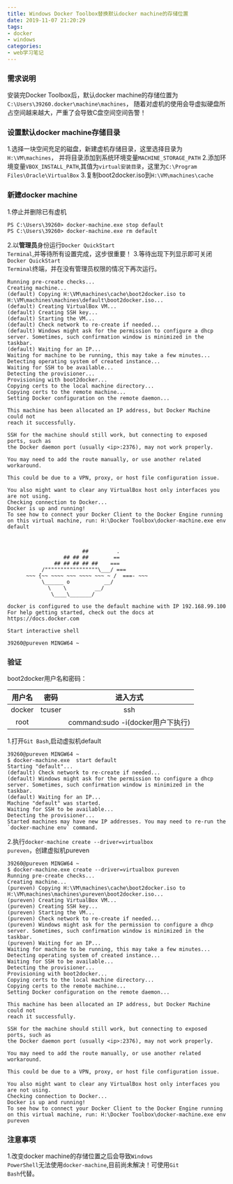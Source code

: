 ```yaml
---
title: Windows Docker Toolbox替换默认docker machine的存储位置
date: 2019-11-07 21:20:29
tags:
- docker
- windows
categories:
- web学习笔记
---
```


### 需求说明 ###
安装完Docker Toolbox后，默认docker machine的存储位置为<code>C:\Users\39260\.docker\machine\machines</code>，
随着对虚机的使用会导虚拟硬盘所占空间越来越大，严重了会导致C盘空间空间告警！

<!-- more -->

### 设置默认docker machine存储目录 ###
1.选择一块空间充足的磁盘，新建虚机存储目录，这里选择目录为<code>H:\VM\machines</code>，
并将目录添加到系统环境变量<code>MACHINE_STORAGE_PATH</code>
2.添加环境变量<code>VBOX_INSTALL_PATH</code>,其值为<code>virtual安装目录</code>，这里为<code>C:\Program Files\Oracle\VirtualBox</code>
3.复制boot2docker.iso到<code>H:\VM\machines\cache</code>

### 新建docker machine ###
1.停止并删除已有虚机
```
PS C:\Users\39260> docker-machine.exe stop default
PS C:\Users\39260> docker-machine.exe rm default
```
2.以**管理员**身份运行<code>Docker QuickStart Terminal</code>,并等待所有设置完成，这步很重要！
3.等待出现下列显示即可关闭<code>Docker QuickStart Terminal</code>终端，并在没有管理员权限的情况下再次运行。
```
Running pre-create checks...
Creating machine...
(default) Copying H:\VM\machines\cache\boot2docker.iso to H:\VM\machines\machines\default\boot2docker.iso...
(default) Creating VirtualBox VM...
(default) Creating SSH key...
(default) Starting the VM...
(default) Check network to re-create if needed...
(default) Windows might ask for the permission to configure a dhcp server. Sometimes, such confirmation window is minimized in the taskbar.
(default) Waiting for an IP...
Waiting for machine to be running, this may take a few minutes...
Detecting operating system of created instance...
Waiting for SSH to be available...
Detecting the provisioner...
Provisioning with boot2docker...
Copying certs to the local machine directory...
Copying certs to the remote machine...
Setting Docker configuration on the remote daemon...

This machine has been allocated an IP address, but Docker Machine could not
reach it successfully.

SSH for the machine should still work, but connecting to exposed ports, such as
the Docker daemon port (usually <ip>:2376), may not work properly.

You may need to add the route manually, or use another related workaround.

This could be due to a VPN, proxy, or host file configuration issue.

You also might want to clear any VirtualBox host only interfaces you are not using.
Checking connection to Docker...
Docker is up and running!
To see how to connect your Docker Client to the Docker Engine running on this virtual machine, run: H:\Docker Toolbox\docker-machine.exe env default



                        ##         .
                  ## ## ##        ==
               ## ## ## ## ##    ===
           /"""""""""""""""""\___/ ===
      ~~~ {~~ ~~~~ ~~~ ~~~~ ~~~ ~ /  ===- ~~~
           \______ o           __/
             \    \         __/
              \____\_______/

docker is configured to use the default machine with IP 192.168.99.100
For help getting started, check out the docs at https://docs.docker.com

Start interactive shell

39260@pureven MINGW64 ~
```

### 验证 ###
boot2docker用户名和密码：

| 用户名 | 密码 | 进入方式 |
| :----: | :----: | :----:|
| docker | tcuser | ssh |
| root |  | command:sudo -i(docker用户下执行) |

1.打开<code>Git Bash</code>,启动虚拟机default
```
39260@pureven MINGW64 ~
$ docker-machine.exe  start default
Starting "default"...
(default) Check network to re-create if needed...
(default) Windows might ask for the permission to configure a dhcp server. Sometimes, such confirmation window is minimized in the taskbar.
(default) Waiting for an IP...
Machine "default" was started.
Waiting for SSH to be available...
Detecting the provisioner...
Started machines may have new IP addresses. You may need to re-run the `docker-machine env` command.

```
2.执行<code>docker-machine create --driver=virtualbox pureven</code>，创建虚拟机pureven
```
39260@pureven MINGW64 ~
$ docker-machine.exe create --driver=virtualbox pureven
Running pre-create checks...
Creating machine...
(pureven) Copying H:\VM\machines\cache\boot2docker.iso to H:\VM\machines\machines\pureven\boot2docker.iso...
(pureven) Creating VirtualBox VM...
(pureven) Creating SSH key...
(pureven) Starting the VM...
(pureven) Check network to re-create if needed...
(pureven) Windows might ask for the permission to configure a dhcp server. Sometimes, such confirmation window is minimized in the taskbar.
(pureven) Waiting for an IP...
Waiting for machine to be running, this may take a few minutes...
Detecting operating system of created instance...
Waiting for SSH to be available...
Detecting the provisioner...
Provisioning with boot2docker...
Copying certs to the local machine directory...
Copying certs to the remote machine...
Setting Docker configuration on the remote daemon...

This machine has been allocated an IP address, but Docker Machine could not
reach it successfully.

SSH for the machine should still work, but connecting to exposed ports, such as
the Docker daemon port (usually <ip>:2376), may not work properly.

You may need to add the route manually, or use another related workaround.

This could be due to a VPN, proxy, or host file configuration issue.

You also might want to clear any VirtualBox host only interfaces you are not using.
Checking connection to Docker...
Docker is up and running!
To see how to connect your Docker Client to the Docker Engine running on this virtual machine, run: H:\Docker Toolbox\docker-machine.exe env pureven

```

### 注意事项 ###
1.改变docker machine的存储位置之后会导致<code>Windows PowerShell</code>无法使用<code>docker-machine</code>,目前尚未解决！可使用<code>Git Bash</code>代替。
